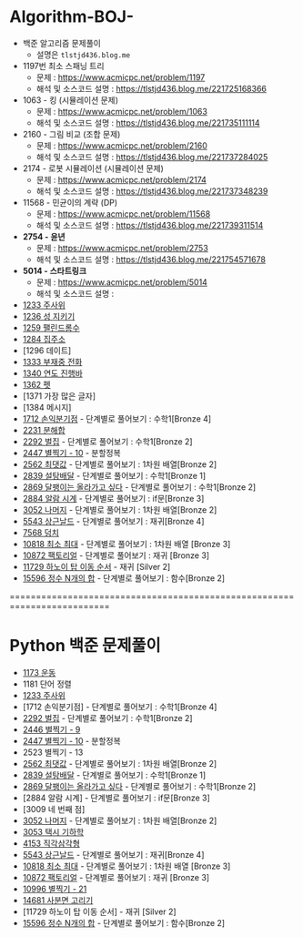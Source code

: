 # Algorithm-BOJ-
- 백준 알고리즘 문제풀이
  <br/>
  - 설명은 ```tlstjd436.blog.me```
- 1197번 최소 스패닝 트리
  - 문제 : https://www.acmicpc.net/problem/1197
  - 해석 및 소스코드 설명 : https://tlstjd436.blog.me/221725168366
- 1063 - 킹 (시뮬레이션 문제)
  - 문제 : https://www.acmicpc.net/problem/1063
  - 해석 및 소스코드 설명 : https://tlstjd436.blog.me/221735111114
- 2160 - 그림 비교 (조합 문제)
  - 문제 : https://www.acmicpc.net/problem/2160
  - 해석 및 소스코드 설명 : https://tlstjd436.blog.me/221737284025
- 2174 - 로봇 시뮬레이션 (시뮬레이션 문제)
  - 문제 : https://www.acmicpc.net/problem/2174
  - 해석 및 소스코드 설명 : https://tlstjd436.blog.me/221737348239
- 11568 - 민균이의 계략 (DP)
  - 문제 : https://www.acmicpc.net/problem/11568
  - 해석 및 소스코드 설명 : https://tlstjd436.blog.me/221739311514
- <b>2754 - 윤년</b>
  - 문제 : https://www.acmicpc.net/problem/2753
  - 해석 및 소스코드 설명 : https://tlstjd436.blog.me/221754571678
- <b>5014 - 스타트링크</b>
  - 문제 : https://www.acmicpc.net/problem/5014
  - 해석 및 소스코드 설명 : 
- [1233 주사위](https://tlstjd436.blog.me/222057954941)
- [1236 성 지키기](https://tlstjd436.blog.me/222063058927)
- [1259 팰린드롬수](https://tlstjd436.blog.me/222068841975)
- [1284 집주소](https://tlstjd436.blog.me/222069771125)
- [1296 데이트]
- [1333 부재중 전화](https://tlstjd436.blog.me/222072652848)
- [1340 연도 진행바](https://tlstjd436.blog.me/222073984333)
- [1362 펫](https://tlstjd436.blog.me/222076526880)
- [1371 가장 많은 글자]
- [1384 메시지]
- [1712 손익분기점](https://tlstjd436.blog.me/222014266595) - 단계별로 풀어보기 : 수학1[Bronze 4]
- [2231 분해합](https://tlstjd436.blog.me/222030656834)
- [2292 벌집](https://tlstjd436.blog.me/222017327117) - 단계별로 풀어보기 : 수학1[Bronze 2]
- [2447 별찍기 - 10](https://tlstjd436.blog.me/222028743030) - 분할정복
- [2562 최댓값](https://tlstjd436.blog.me/222014143318) - 단계별로 풀어보기 : 1차원 배열[Bronze 2]
- [2839 설탕배달](https://tlstjd436.blog.me/222017278105) - 단계별로 풀어보기 : 수학1[Bronze 1]
- [2869 달팽이는 올라가고 싶다](https://tlstjd436.blog.me/222014223746) - 단계별로 풀어보기 : 수학1[Bronze 2]
- [2884 알람 시계](https://tlstjd436.blog.me/222014194896) - 단계별로 풀어보기 : if문[Bronze 3]
- [3052 나머지](https://tlstjd436.blog.me/222014158564) - 단계별로 풀어보기 : 1차원 배열[Bronze 2]
- [5543 상근날드](https://tlstjd436.blog.me/222023107917) - 단계별로 풀어보기 : 재귀[Bronze 4]
- [7568 덩치](https://tlstjd436.blog.me/222033696085)
- [10818 최소 최대](https://tlstjd436.blog.me/222011080577) - 단계별로 풀어보기 : 1차원 배열 [Bronze 3]
- [10872 팩토리얼](https://tlstjd436.blog.me/222023107917) - 단계별로 풀어보기 : 재귀 [Bronze 3]
- [11729 하노이 탑 이동 순서](https://tlstjd436.blog.me/222035696429) - 재귀 [Silver 2]
- [15596 정수 N개의 합](https://tlstjd436.blog.me/222014171426) - 단계별로 풀어보기 : 함수[Bronze 2]



=========================================================================



# Python 백준 문제풀이

- [1173 운동](https://tlstjd436.blog.me/222055942709)
- 1181 단어 정렬
- [1233 주사위](https://tlstjd436.blog.me/222073970813)
- [1712 손익분기점] - 단계별로 풀어보기 : 수학1[Bronze 4]
- [2292 벌집](https://tlstjd436.blog.me/222019476741) - 단계별로 풀어보기 : 수학1[Bronze 2]
- [2446 별찍기 - 9](https://tlstjd436.blog.me/222047620191)
- [2447 별찍기 - 10](https://tlstjd436.blog.me/222028767844) - 분할정복
- 2523 별찍기 - 13
- [2562 최댓값](https://tlstjd436.blog.me/222014310422) - 단계별로 풀어보기 : 1차원 배열[Bronze 2]
- [2839 설탕배달](https://tlstjd436.blog.me/222019453133) - 단계별로 풀어보기 : 수학1[Bronze 1]
- [2869 달팽이는 올라가고 싶다](https://tlstjd436.blog.me/222016203217) - 단계별로 풀어보기 : 수학1[Bronze 2]
- [2884 알람 시계] - 단계별로 풀어보기 : if문[Bronze 3]
- [3009 네 번째 점]
- [3052 나머지](https://tlstjd436.blog.me/222014334420) - 단계별로 풀어보기 : 1차원 배열[Bronze 2]
- [3053 택시 기하학](https://tlstjd436.blog.me/222050407430)
- [4153 직각삼각형](https://tlstjd436.blog.me/222049240081)
- [5543 상근날드](https://tlstjd436.blog.me/222023107917) - 단계별로 풀어보기 : 재귀[Bronze 4]
- [10818 최소 최대](https://tlstjd436.blog.me/222011356788) - 단계별로 풀어보기 : 1차원 배열 [Bronze 3]
- [10872 팩토리얼](https://tlstjd436.blog.me/222023107917) - 단계별로 풀어보기 : 재귀 [Bronze 3]
- [10996 별찍기 - 21](https://tlstjd436.blog.me/222047679162)
- [14681 사분면 고리기](https://tlstjd436.blog.me/222046787325)
- [11729 하노이 탑 이동 순서] - 재귀 [Silver 2]
- [15596 정수 N개의 합](https://tlstjd436.blog.me/222016210590) - 단계별로 풀어보기 : 함수[Bronze 2]



